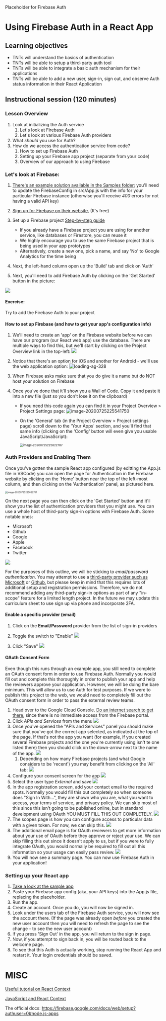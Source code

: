 Placeholder for Firebase Auth

# Using Firebase Auth in a React App

## Learning objectives

* TNTs will understand the basics of authentication
* TNTs will be able to setup a third-party auth tool
* TNTs will be able to integrate a basic auth mechanism for their applications
* TNTs will be able to add a new user, sign-in, sign out, and observe Auth status information in their React Application

## Instructional session (120 minutes)

### Lesson Overview

1. Look at initializing the Auth service
   1. Let's look at Firebase Auth
   2. Let's look at various Firebase Auth providers
2. What *should* you use for Auth?
3. How do we access the authentication service from code?
   1. How to set up Firebase Auth
   2. Setting up your Firebase app project (separate from your code)
   3. Overview of our approach to using Firebase

### Let's look at Firebase:

1. [There's an example solution available in the Samples folder](https://github.com/tnt-summer-academy/Samples/tree/main/Week_5/firebase_auth); you'll need to update the FirebaseConfig in src/App.js with the info for your particular Firebase instance (otherwise you'll receive *400* errors for not having a valid API key)

2. [Sign up for Firebase on their website.](https://firebase.google.com/)
   (It's free)

3. Set up a Firebase project
   [Step-by-step guide](https://www.robinwieruch.de/firebase-tutorial)
   
   - If you already have a Firebase project you are using for another service, like databases or Firestore, you can reuse it
   - We highly encourage you to use the same Firebase project that is being used in your app prototypes
   - Alternatively, create a new one, pick a name, and say 'No' to Google Analytics for the time being

4. Next, the left-hand column open up the 'Build' tab and click on 'Auth'

5. Next, you'll need to add Firebase Auth by clicking on the 'Get Started' button in the picture:

![](firebase_auth_assets/firebase_auth_get_started.png)

#### Exercise:

Try to add the Firebase Auth to your project

#### How to set up Firebase (and how to get your app's configuration info)

1. We'll need to create an 'app' on the Firebase website before we can have our program (our React web app) use the database.  There are multiple ways to find this, but we'll start by clicking on the Project Overview link in the top-left:
   ![](./firebase_auth_assets/FindingProjectSettings.png)

2. Notice that there's an option for iOS and another for Android - we'll use the web application option:
   ![loading-ag-328](./firebase_auth_assets/ChooseWebApp.png)

3. When Firebase asks make sure that you do give it a name but do NOT host your solution on Firebase

4. Once you've done that it'll show you a Wall of Code.  Copy it and paste it into a new file (just so you don't lose it on the clipboard)
   
   - If you need this code again you can find it in your Project Overview > Project Settings page:
     ![image-20200725225541750](./firebase_auth_assets/FindingProjectSettings.png)
   
   - On the 'General' tab (in the Project Overview > Project settings page) scroll down to the 'Your Apps' section, and you'll find that same info (clicking on the 'Config' button will even give you usable JavaScript/JavaScript):
     
     <img title="" src="./firebase_auth_assets/ConfigInfo.png" alt="image-20200725225822787" style="zoom:67%;">

### Auth Providers and Enabling Them

Once you've gotten the sample React app configured (by editting the App.js file in VSCode) you can open the page for Authentication in the Firebase website by clicking on the 'Home' button near the top of the left-most column, and then clicking on the 'Authentication' panel, as pictured here.  

<img title="" src="./firebase_auth_assets/WhereIsFirebaserAuth.png" alt="image-20200725225822787" style="zoom:50%;">

On the next page you can then click on the 'Get Started' button and it'll show you the list of authentication providers that you might use.  You can use a whole host of third-party sign-in options with Firebase Auth. Some notable ones:

- Microsoft
- Github
- Google
- Apple
- Facebook
- Twitter

![](firebase_auth_assets/firebase_auth_provider_list.png)

For the purposes of this outline, we will be sticking to *email/password authentication*. You may attempt to use a [third-party provider such as Microsoft](https://firebase.google.com/docs/auth/web/microsoft-oauth) or [Github](https://firebase.google.com/docs/auth/web/github-auth), but please keep in mind that this requires lots of additional setup and registration permissions. Therefore, we do not recommend adding any third-party sign-in options as part of any "in-scope" feature for a limited length project. In the future we may update this curriculum sheet to use sign up via phone and incorporate 2FA.

#### Enable a specific provider (email)

1. Click on the **Email/Password** provider from the list of sign-in providers

2. Toggle the switch to "Enable"
   ![](firebase_auth_assets/firebase_auth_email_setup.png)

3. Click "Save"
   ![](firebase_auth_assets/firebase_auth_enable_email_auth.png)

#### OAuth Consent Form

Even though this runs through an example app, you still need to complete an OAuth consent form in order to use Firebase Auth. Normally you would fill out and complete this thoroughly in order to publish your app and help the reviewers approve your application. However, we will be doing the bare minimum. This will allow us to use Auth for test purposes. If we were to publish this project to the web, we would need to completely fill out the OAuth consent form in order to pass the external review teams.

1. Head over to the Google Cloud Console. [Do an internet search to get there](https://www.bing.com/search?q=google%20cloud%20console&qs=n&form=QBRE&=%25eManage%20Your%20Search%20History%25E&sp=-1&pq=google%20cloud%20console&sc=6-20&sk=&cvid=05E08C7EFF62421AB9E47E5AFCDEDADD&ghsh=0&ghacc=0&ghpl=), since there is no immediate access from the Firebase portal.
2. Click *APIs and Services* from the menu
   ![](firebase_auth_assets/firebase_auth_gcp_menu.png)
3. Once you've opened the "APIs and Services" panel you should make sure that you've got the correct app selected, as indicated at the top of the page.  If that's not the app you want (for example, if you created several Firebase projects and the one you're currently using isn't te one listed there) then you should click on the down-arrow next to the name of the app.
   ![](/Users/mike/Desktop/Curriculum-2022/Week%205/firebase_auth_assets/ChooseYourApp.png)
   1. Depending on how many Firebase projects (and what Google considers to be 'recent') you may benefit from clicking on the 'All' tab:
      ![](./firebase_auth_assets/GoogleConsoleShowAllApps.png)
4. Configure your consent screen for the app
   ![](firebase_auth_assets/firebase_auth_oath_consent_get_started.png)
5. Select the user type *External* and save
   ![](firebase_auth_assets/firebase_auth_oath_consent_type.png)
6. In the app registration screen, add your contact email to the required spots. Normally you would fill this out completely so when someone does "Sign In With...", they are shown who you are, what you want to access, your terms of service, and privacy policy. We can skip most of this since this isn't going to be published online, but in standard development using OAuth YOU MUST FILL THIS OUT COMPLETELY.
   ![](firebase_auth_assets/firebase_auth_oath_consent_registration.png)
7. The scopes page is how you can configure access to particular data with a given token. For now, we can skip this.
   ![](firebase_auth_assets/firebase_auth_oath_consent_scopes.png)
8. The additional email page is for OAuth reviewers to get more information about your use of OAuth before they approve or reject your use. We can skip filling this out since it doesn't apply to us, but if you were to fully integrate OAuth, you would normally be required to fill out all this information so your usage can easily pass review.
   ![](firebase_auth_assets/firebase_auth_oath_consent_adtl_info.png)
9. You will now see a summary page. You can now use Firebase Auth in your application!

### Setting up your React app

1. [Take a look at the sample app](https://github.com/tnt-summer-academy/Samples/tree/main/Week_3/firebase_auth)
2. Paste your Firebase app config (aka, your API keys) into the App.js file, replacing the placeholder.
3. Run the app.
4. Create an account. Once you do, you will now be signed in.
5. Look under the users tab of the Firebase Auth service, you will now see the account there.  (If the page was already open *before* you created the new user account then you will need to refresh the page to see the change - to see the new user account)
6. If you press 'Sign Out' in the app, you will return to the sign in page.
7. Now, if you attempt to sign back in, you will be routed back to the welcome page.
8. To see that this Auth is actually working, stop running the React App and restart it. Your login credentials should be saved.

# MISC

[Useful tutorial on React Context](https://www.robinwieruch.de/react-context)

[JavaScript and React Context](https://www.carlrippon.com/react-context-with-JavaScript-p1/)

The official docs:
https://firebase.google.com/docs/web/setup?authuser=0#node.js-apps
